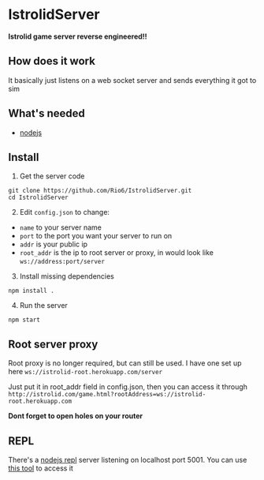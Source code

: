 # IstrolidServer

**Istrolid game server reverse engineered!!**

## How does it work
It basically just listens on a web socket server and sends everything it got to sim

## What's needed
- [nodejs](https://nodejs.org/en/)

## Install
1. Get the server code
```
git clone https://github.com/Rio6/IstrolidServer.git
cd IstrolidServer
```
2. Edit `config.json` to change:
  - `name` to your server name
  - `port` to the port you want your server to run on
  - `addr` is your public ip
  - `root_addr` is the ip to root server or proxy, in would look like `ws://address:port/server`

3. Install missing dependencies
```
npm install .
```

4. Run the server
```
npm start
```

## Root server proxy
Root proxy is no longer required, but can still be used.
I have one set up here `ws://istrolid-root.herokuapp.com/server`

Just put it in root\_addr field in config.json, then you can access it through `http://istrolid.com/game.html?rootAddress=ws://istrolid-root.herokuapp.com`

**Dont forget to open holes on your router**

## REPL
There's a [nodejs repl](https://nodejs.org/api/repl.html) server listening on localhost port 5001.
You can use [this tool](https://gist.github.com/Rio6/21fe0a23b93084cf88cd0a095d3782c2) to access it
